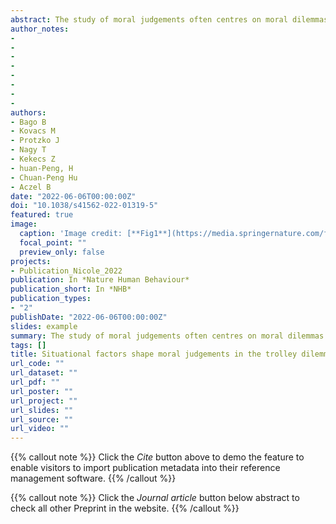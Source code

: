 ```yaml
---
abstract: The study of moral judgements often centres on moral dilemmas in which options consistent with deontological perspectives (that is, emphasizing rules, individual rights and duties) are in conflict with options consistent with utilitarian judgements (that is, following the greater good based on consequences). Greene et al. (2009) showed that psychological and situational factors (for example, the intent of the agent or the presence of physical contact between the agent and the victim) can play an important role in moral dilemma judgements (for example, the trolley problem). Our knowledge is limited concerning both the universality of these effects outside the United States and the impact of culture on the situational and psychological factors affecting moral judgements. Thus, we empirically tested the universality of the effects of intent and personal force on moral dilemma judgements by replicating the experiments of Greene et al. in 45 countries from all inhabited continents. We found that personal force and its interaction with intention exert influence on moral judgements in the US and Western cultural clusters, replicating and expanding the original findings. Moreover, the personal force effect was present in all cultural clusters, suggesting it is culturally universal. The evidence for the cultural universality of the interaction effect was inconclusive in the Eastern and Southern cultural clusters (depending on exclusion criteria). We found no strong association between collectivism/individualism and moral dilemma judgements.
author_notes:
- 
- 
- 
- 
- 
- 
- 
- 
authors:
- Bago B
- Kovacs M
- Protzko J
- Nagy T
- Kekecs Z
- huan-Peng, H
- Chuan-Peng Hu
- Aczel B
date: "2022-06-06T00:00:00Z"
doi: "10.1038/s41562-022-01319-5"
featured: true
image:
  caption: 'Image credit: [**Fig1**](https://media.springernature.com/full/springer-static/image/art%3A10.1038%2Fs41562-022-01319-5/MediaObjects/41562_2022_1319_Fig1_HTML.png?as=webp)'
  focal_point: ""
  preview_only: false
projects:
- Publication_Nicole_2022
publication: In *Nature Human Behaviour*
publication_short: In *NHB*
publication_types: 
- "2"
publishDate: "2022-06-06T00:00:00Z"
slides: example
summary: The study of moral judgements often centres on moral dilemmas in which options consistent with deontological perspectives (that is, emphasizing rules, individual rights and duties) are in conflict with options consistent with utilitarian judgements (that is, following the greater good based on consequences).
tags: []
title: Situational factors shape moral judgements in the trolley dilemma in Eastern, Southern and Western countries in a culturally diverse sample
url_code: ""
url_dataset: ""
url_pdf: ""
url_poster: ""
url_project: ""
url_slides: ""
url_source: ""
url_video: ""
---
```


{{% callout note %}}
Click the _Cite_ button above to demo the feature to enable visitors to import publication metadata into their reference management software.
{{% /callout %}}

{{% callout note %}}
Click the _Journal article_ button below abstract to check all other Preprint in the website.
{{% /callout %}}
